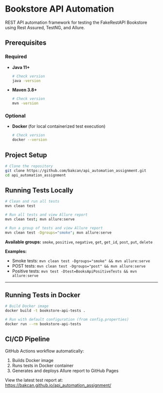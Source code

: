 # Bookstore API Automation

REST API automation framework for testing the FakeRestAPI Bookstore using Rest Assured, TestNG, and Allure.

## Prerequisites

### Required
- **Java 11+**
  ```bash
  # Check version
  java -version
  ```

- **Maven 3.8+**
  ```bash
  # Check version
  mvn -version
  ```

### Optional
- **Docker** (for local containerized test execution)
  ```bash
  # Check version
  docker --version
  ```


## Project Setup

```bash
# Clone the repository
git clone https://github.com/bakcan/api_automation_assignment.git
cd api_automation_assignment
```


## Running Tests Locally

```bash
# Clean and run all tests
mvn clean test

# Run all tests and view Allure report
mvn clean test; mvn allure:serve

# Run a group of tests and view Allure report
mvn clean test -Dgroups="smoke"; mvn allure:serve
```

**Available groups:** `smoke`, `positive`, `negative`, `get`, `get_id`, `post`, `put`, `delete`

**Examples:**
- Smoke tests: `mvn clean test -Dgroups="smoke" && mvn allure:serve`
- POST tests: `mvn clean test -Dgroups="post" && mvn allure:serve`
- Positive tests: `mvn test -Dtest=BooksApiPositiveTests && mvn allure:serve`

---

## Running Tests in Docker

```bash
# Build Docker image
docker build -t bookstore-api-tests .

# Run with default configuration (from config.properties)
docker run --rm bookstore-api-tests
```

## CI/CD Pipeline

GitHub Actions workflow automatically:
1. Builds Docker image
2. Runs tests in Docker container
3. Generates and deploys Allure report to GitHub Pages

View the latest test report at: https://bakcan.github.io/api_automation_assignment/

